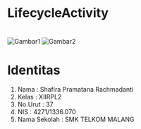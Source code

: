 # LifecycleActivity <h1>

![Gambar1](http://imageshack.com/a/img924/5185/iI3llw.jpg)
![Gambar2](http://imageshack.com/a/img923/8608/bKZTR2.jpg)

# Identitas
1. Nama : Shafira Pramatana Rachmadanti
2. Kelas : XIIRPL2
3. No.Urut : 37
4. NIS : 4271/1336.070
5. Nama Sekolah : SMK TELKOM MALANG
